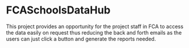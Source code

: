 # FCASchoolsDataHub
This project provides an opportunity for the project staff in FCA to access the data easily on request thus reducing the back and forth emails as the users can just click a button and generate the reports needed.
